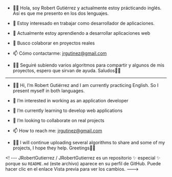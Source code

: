

- 📣👋 Hola, soy Robert Gutiérrez y actualmente estoy prácticando inglés. Así es que me presento en los dos lenguajes.
- 👀 Estoy interesado en trabajar como desarrollador de aplicaciones.
- 🌱 Actualmente estoy aprendiendo a desarrollar aplicaciones web
- 💞️ Busco colaborar en proyectos reales
- 📫 Cómo contactarme: jrgutinez@gmail.com

- 📣💾 Seguiré subiendo varios algoritmos para compartir y algunos de mis proyectos, espero que sirvan de ayuda. Saludos🙋‍♂️
***************************************************************************************************************************
- 📣👋 Hi, I’m Robert Gutiérrez and I am currently practicing English. So I present myself in both languages.
- 👀 I’m interested in working as an application developer
- 🌱 I’m currently learning to develop web applications
- 💞️ I’m looking to collaborate on real projects
- 📫 How to reach me: jrgutinez@gmail.com

- 📣💾 I will continue uploading several algorithms to share and some of my projects, I hope they help. Greetings🙋‍♂️

<! ---
JRobertGutierrez / JRobertGutierrez es un repositorio ✨ especial ✨ porque su `README.md` (este archivo) aparece en su perfil de GitHub.
Puede hacer clic en el enlace Vista previa para ver los cambios.
--->
<!---
JRobertGutierrez/JRobertGutierrez is a ✨ special ✨ repository because its `README.md` (this file) appears on your GitHub profile.
You can click the Preview link to take a look at your changes.
--->
